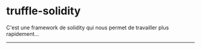 # truffle-solidity


C'est une framework de solidity qui nous permet de travailler plus rapidement...


______
